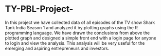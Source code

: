 # TY-PBL-Project-
In this project we have collected data of all episodes of the TV show Shark Tank India Season 1 and analyzed it by plotting graphs using the R programming language.
We have drawn the conclusions from above the plotted graph and designed a simple front end with a login page for anyone to login and view the analysis.
This analysis will be very useful for the emerging and aspiring entrepreneurs and investors.
